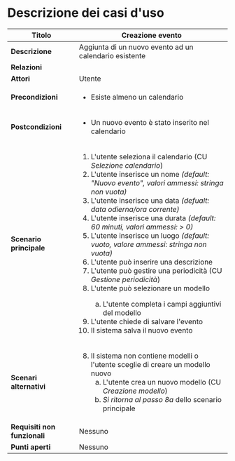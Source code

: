 Descrizione dei casi d'uso
===

Titolo | Creazione evento
--- | ---
**Descrizione** | Aggiunta di un nuovo evento ad un calendario esistente
**Relazioni** | 
**Attori** | Utente
**Precondizioni** | <ul><li>Esiste almeno un calendario</li></ul>
**Postcondizioni** | <ul><li>Un nuovo evento è stato inserito nel calendario</li></ul>
**Scenario principale** | <ol><li>L'utente seleziona il calendario (CU *Selezione calendario*)</li><li>L'utente inserisce un nome *(default: "Nuovo evento", valori ammessi: stringa non vuota)*</li><li>L'utente inserisce una data *(defualt: data odierna/ora corrente)*</li><li>L'utente inserisce una durata *(default: 60 minuti, valori ammessi: > 0)*</li><li>L'utente inserisce un luogo *(default: vuoto, valore ammessi: stringa non vuota)*</li><li>L'utente può inserire una descrizione</li><li>L'utente può gestire una periodicità (CU *Gestione periodicità*)</li><li>L'utente può selezionare un modello</li><ol type=a><li>L'utente completa i campi aggiuntivi del modello</li></ol><li>L'utente chiede di salvare l'evento</li><li>Il sistema salva il nuovo evento</ol>
**Scenari alternativi** | <ol start=8><li>Il sistema non contiene modelli o l'utente sceglie di creare un modello nuovo<ol type=a><li>L'utente crea un nuovo modello (CU *Creazione modello*)</li><li>*Si ritorna al passo 8a* dello scenario principale</li></ol></li></ol>
**Requisiti non funzionali** | Nessuno
**Punti aperti** | Nessuno

